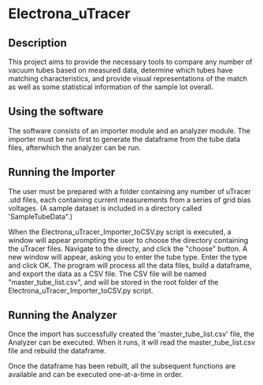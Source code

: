 # Electrona_uTracer

## Description
This project aims to provide the necessary tools to compare any number of vacuum tubes based on measured data, determine which tubes have matching characteristics, and provide visual representations of the match as well as some statistical information of the sample lot overall.

## Using the software
The software consists of an importer module and an analyzer module.  The importer must be run first to generate the dataframe from the tube data files, afterwhich the analyzer can be run.

## Running the Importer
The user must be prepared with a folder containing any number of uTracer .utd files, each containing current measurements from a series of grid bias voltages.  (A sample dataset is included in a directory called 'SampleTubeData".)

When the Electrona_uTracer_Importer_toCSV.py script is executed, a window will appear prompting the user to choose the directory containing the uTracer files. Navigate to the directy, and click the "choose" button.
A new window will appear, asking you to enter the tube type.  Enter the type and click OK.
The program will process all the data files, build a dataframe, and export the data as a CSV file.  The CSV file will be named "master_tube_list.csv", and will be stored in the root folder of the Electrona_uTracer_Importer_toCSV.py script.

## Running the Analyzer
Once the import has successfully created the 'master_tube_list.csv' file, the Analyzer can be executed.  When it runs, it will read the master_tube_list.csv file and rebuild the dataframe.

Once the dataframe has been rebuilt, all the subsequent functions are available and can be executed one-at-a-time in order.
